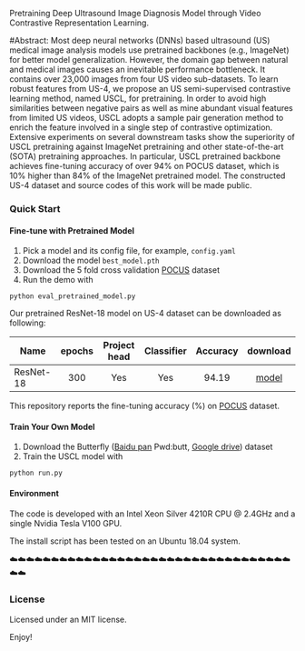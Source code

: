 Pretraining Deep Ultrasound Image Diagnosis Model through Video Contrastive Representation Learning.

#Abstract: Most deep neural networks (DNNs) based ultrasound (US) medical image analysis models use pretrained backbones (e.g., ImageNet) for better model generalization. However, the domain gap between natural and medical images causes an inevitable performance bottleneck. It contains over 23,000 images from four US video sub-datasets. To learn robust features from US-4, we propose an US semi-supervised contrastive learning method, named USCL, for pretraining. In order to avoid high similarities between negative pairs as well as mine abundant visual features from limited US videos, USCL adopts a sample pair generation method to enrich the feature involved in a single step of contrastive optimization. Extensive experiments on several downstream tasks show the superiority of USCL pretraining against ImageNet pretraining and other state-of-the-art (SOTA) pretraining approaches. In particular, USCL pretrained backbone achieves fine-tuning accuracy of over 94% on POCUS dataset, which is 10% higher than 84% of the ImageNet pretrained model. The constructed US-4 dataset and source codes of this work will be made public.




### Quick Start

#### Fine-tune with Pretrained Model
1. Pick a model and its config file, for example, `config.yaml`
2. Download the model `best_model.pth`
3. Download the 5 fold cross validation [POCUS](https://drive.google.com/file/d/111lHpStoY_gYMhCQ-Yt95AreDx0G7-2R/view?usp=sharing) dataset
4. Run the demo with
```
python eval_pretrained_model.py
```

Our pretrained ResNet-18 model on US-4 dataset can be downloaded as following:

Name | epochs | Project head | Classifier | Accuracy | download
---  |:---------:|:---------:|:---------:|:---------:|:---:
ResNet-18 | 300 | Yes | Yes | 94.19 | [model](https://drive.google.com/file/d/1ODH2oeZxZdblmEW725AuZYA51AT9QJH2/view?usp=sharing)


This repository reports the fine-tuning accuracy (%) on [POCUS](https://arxiv.org/abs/2004.12084) dataset.


#### Train Your Own Model
1. Download the Butterfly ([Baidu pan](https://pan.baidu.com/s/1tQtDzoditkTft3LMeDfGqw) Pwd:butt, [Google drive](https://drive.google.com/file/d/1zefZInevopumI-VdX6r7Bj-6pj_WILrr/view?usp=sharing)) dataset 
2. Train the USCL model with
```
python run.py
```


#### Environment
The code is developed with an Intel Xeon Silver 4210R CPU @ 2.4GHz and a single Nvidia Tesla V100 GPU.

The install script has been tested on an Ubuntu 18.04 system.

:cloud::cloud::cloud::cloud::cloud::cloud::cloud::cloud::cloud::cloud::cloud::cloud::cloud::cloud::cloud::cloud::cloud::cloud::cloud::cloud::cloud::cloud::cloud::cloud::cloud::cloud::cloud::cloud::cloud::cloud::cloud::cloud::cloud::cloud::cloud::cloud:

### License

Licensed under an MIT license.


Enjoy!
